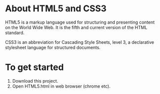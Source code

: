<h1>About HTML5 and CSS3</h1>

<p>HTML5 is a markup language used for structuring and presenting content on the World Wide Web. It is the fifth and current version of the HTML standard.</p>
<p>CSS3 is an abbreviation for Cascading Style Sheets, level 3, a declarative stylesheet language for structured documents.</p>


<h1>To get started</h1>

<ol>

<li>Download this project.</li>
<li>Open HTML5.html in web browser (chrome etc).</li>

</ol>


